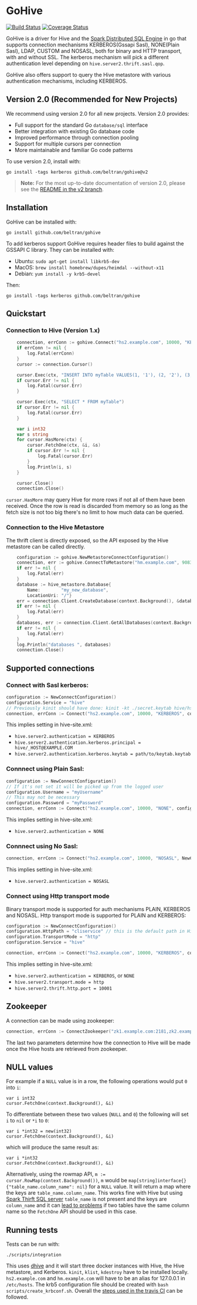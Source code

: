 # GoHive
[![Build Status](https://api.travis-ci.com/beltran/gohive.svg?branch=master)](https://app.travis-ci.com/beltran/gohive) [![Coverage Status](https://coveralls.io/repos/github/beltran/gohive/badge.svg?branch=master)](https://coveralls.io/github/beltran/gohive?branch=master)


GoHive is a driver for Hive and the [Spark Distributed SQL Engine](https://spark.apache.org/docs/latest/sql-distributed-sql-engine.html) in go that supports connection mechanisms KERBEROS(Gssapi Sasl), NONE(Plain Sasl), LDAP, CUSTOM and NOSASL, both for binary and HTTP transport, with and without SSL. The kerberos mechanism will pick a different authentication level depending on `hive.server2.thrift.sasl.qop`.

GoHive also offers support to query the Hive metastore with various authentication mechanisms, including KERBEROS.

## Version 2.0 (Recommended for New Projects)

We recommend using version 2.0 for all new projects. Version 2.0 provides:
- Full support for the standard Go `database/sql` interface
- Better integration with existing Go database code
- Improved performance through connection pooling
- Support for multiple cursors per connection
- More maintainable and familiar Go code patterns

To use version 2.0, install with:
```
go install -tags kerberos github.com/beltran/gohive@v2
```

> **Note:** For the most up-to-date documentation of version 2.0, please see the [README in the v2 branch](https://github.com/beltran/gohive/tree/v2/README.md).

## Installation
GoHive can be installed with:
```
go install github.com/beltran/gohive
```

To add kerberos support GoHive requires header files to build against the GSSAPI C library. They can be installed with:
- Ubuntu: `sudo apt-get install libkrb5-dev`
- MacOS: `brew install homebrew/dupes/heimdal --without-x11`
- Debian: `yum install -y krb5-devel`

Then:
```
go install -tags kerberos github.com/beltran/gohive
```

## Quickstart

### Connection to Hive (Version 1.x)

```go
    connection, errConn := gohive.Connect("hs2.example.com", 10000, "KERBEROS", configuration)
    if errConn != nil {
        log.Fatal(errConn)
    }
    cursor := connection.Cursor()

    cursor.Exec(ctx, "INSERT INTO myTable VALUES(1, '1'), (2, '2'), (3, '3'), (4, '4')")
    if cursor.Err != nil {
        log.Fatal(cursor.Err)
    }

    cursor.Exec(ctx, "SELECT * FROM myTable")
    if cursor.Err != nil {
        log.Fatal(cursor.Err)
    }

    var i int32
    var s string
    for cursor.HasMore(ctx) {
        cursor.FetchOne(ctx, &i, &s)
        if cursor.Err != nil {
            log.Fatal(cursor.Err)
        }
        log.Println(i, s)
    }

    cursor.Close()
    connection.Close()
```

`cursor.HasMore` may query Hive for more rows if not all of them have been received. Once the row is
read is discarded from memory so as long as the fetch size is not too big there's no limit to how much
data can be queried.

### Connection to the Hive Metastore

The thrift client is directly exposed, so the API exposed by the Hive metastore can be called directly.

```go
    configuration := gohive.NewMetastoreConnectConfiguration()
    connection, err := gohive.ConnectToMetastore("hm.example.com", 9083, "KERBEROS", configuration)
    if err != nil {
        log.Fatal(err)
    }
    database := hive_metastore.Database{
        Name:        "my_new_database",
        LocationUri: "/"}
    err = connection.Client.CreateDatabase(context.Background(), &database)
    if err != nil {
        log.Fatal(err)
    }
    databases, err := connection.Client.GetAllDatabases(context.Background())
    if err != nil {
        log.Fatal(err)
    }
    log.Println("databases ", databases)
    connection.Close()
```

## Supported connections
### Connect with Sasl kerberos:
``` go
configuration := NewConnectConfiguration()
configuration.Service = "hive"
// Previously kinit should have done: kinit -kt ./secret.keytab hive/hs2.example.com@EXAMPLE.COM
connection, errConn := Connect("hs2.example.com", 10000, "KERBEROS", configuration)
```
This implies setting in hive-site.xml:
- `hive.server2.authentication = KERBEROS`
- `hive.server2.authentication.kerberos.principal = hive/_HOST@EXAMPLE.COM`
- `hive.server2.authentication.kerberos.keytab = path/to/keytab.keytab`

### Connnect using Plain Sasl:
``` go
configuration := NewConnectConfiguration()
// If it's not set it will be picked up from the logged user
configuration.Username = "myUsername"
// This may not be necessary
configuration.Password = "myPassword"
connection, errConn := Connect("hs2.example.com", 10000, "NONE", configuration)
```
This implies setting in hive-site.xml:

- `hive.server2.authentication = NONE`

### Connnect using No Sasl:
``` go
connection, errConn := Connect("hs2.example.com", 10000, "NOSASL", NewConnectConfiguration())
```
This implies setting in hive-site.xml:

- `hive.server2.authentication = NOSASL`

### Connect using Http transport mode
Binary transport mode is supported for auth mechanisms PLAIN, KERBEROS and NOSASL. Http transport mode is supported for PLAIN and KERBEROS:
``` go
configuration := NewConnectConfiguration()
configuration.HttpPath = "cliservice" // this is the default path in Hive configuration.
configuration.TransportMode = "http"
configuration.Service = "hive"

connection, errConn := Connect("hs2.example.com", 10000, "KERBEROS", configuration)
```
This implies setting in hive-site.xml:

- `hive.server2.authentication = KERBEROS`, or `NONE`
- `hive.server2.transport.mode = http`
- `hive.server2.thrift.http.port = 10001`

## Zookeeper
A connection can be made using zookeeper:

```go
connection, errConn := ConnectZookeeper("zk1.example.com:2181,zk2.example.com:2181", "NONE", configuration)
```
The last two parameters determine how the connection to Hive will be made once the Hive hosts are retrieved from zookeeper.

## NULL values
For example if a `NULL` value is in a row, the following operations would put `0` into `i`:
```
var i int32
cursor.FetchOne(context.Background(), &i)
```
To differentiate between these two values (`NULL` and `0`) the following will set `i` to `nil` or `*i` to `0`:
```
var i *int32 = new(int32)
cursor.FetchOne(context.Background(), &i)
```
which will produce the same result as:
```
var i *int32
cursor.FetchOne(context.Background(), &i)
```
Alternatively, using the rowmap API, `m := cursor.RowMap(context.Background())`,
 `m` would be `map[string]interface{}{"table_name.column_name": nil}` for a `NULL` value. It will return a map
where the keys are `table_name.column_name`. This works fine with Hive but using [Spark Thirft SQL server](https://spark.apache.org/docs/latest/sql-distributed-sql-engine.html) `table_name` is not present and the keys are `column_name` and it can [lead to problems](https://github.com/beltran/gohive/issues/120) if two tables have the same column name so the `FetchOne` API should be used in this case.

## Running tests
Tests can be run with:
```
./scripts/integration
```
This uses [dhive](https://github.com/beltran/dhive) and it will start three docker instances with Hive, the Hive metastore, and Kerberos. `kinit`, `klist`, `kdestroy` have to be installed locally. `hs2.example.com` and `hm.example.com` will have to be an alias for 127.0.0.1 in `/etc/hosts`. The krb5 configuration file should be created with `bash scripts/create_krbconf.sh`. Overall the [steps used in the travis CI](https://github.com/beltran/gohive/blob/ec69b5601829296a56ca0558693ed30c11180a94/.travis.yml#L24-L46) can be followed.
